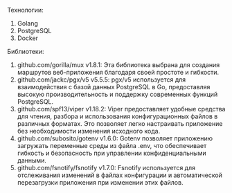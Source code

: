 Технологии:
1. Golang
2. PostgreSQL
3. Docker

Библиотеки:
1. github.com/gorilla/mux v1.8.1: Эта библиотека выбрана для создания маршрутов веб-приложения благодаря своей простоте и гибкости.
2. github.com/jackc/pgx/v5 v5.5.5: pgx/v5 используется для взаимодействия с базой данных PostgreSQL в Go, предоставляя высокую производительность и поддержку современных функций PostgreSQL.
3. github.com/spf13/viper v1.18.2: Viper предоставляет удобные средства для чтения, разбора и использования конфигурационных файлов в различных форматах. Это позволяет легко настраивать приложение без необходимости изменения исходного кода.
4. github.com/subosito/gotenv v1.6.0: Gotenv позволяет приложению загружать переменные среды из файла .env, что обеспечивает гибкость и безопасность при управлении конфиденциальными данными.
5. github.com/fsnotify/fsnotify v1.7.0: Fsnotify используется для отслеживания изменений в файлах конфигурации и автоматической перезагрузки приложения при изменении этих файлов.